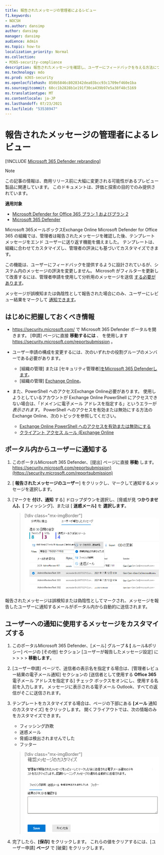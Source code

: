 ```yaml
---
title: 報告されたメッセージの管理者によるレビュー
f1.keywords:
- NOCSH
ms.author: dansimp
author: dansimp
manager: dansimp
audience: Admin
ms.topic: how-to
localization_priority: Normal
ms.collection:
- M365-security-compliance
description: 報告されたメッセージを確認し、ユーザーにフィードバックを与える方法について学習します。
ms.technology: mdo
ms.prod: m365-security
ms.openlocfilehash: 850b5846c8028342dea03bcc93c1709ef460e1ba
ms.sourcegitcommit: 60cc1b2828b1e191f30ca439b97e5a38f48c5169
ms.translationtype: MT
ms.contentlocale: ja-JP
ms.lasthandoff: 07/23/2021
ms.locfileid: "53538947"
---
```

# <a name="admin-review-for-reported-messages"></a>報告されたメッセージの管理者によるレビュー

[!INCLUDE [Microsoft 365 Defender rebranding](../includes/microsoft-defender-for-office.md)]

> [!NOTE]
> この記事の情報は、商用リリース前に大幅に変更される可能性があるプレビュー製品に関連しています。 このドキュメントは、評価と探索の目的でのみ提供されています。

**適用対象**
- [Microsoft Defender for Office 365 プラン 1 およびプラン 2](defender-for-office-365.md)
- [Microsoft 365 Defender](../defender/microsoft-365-defender.md)

Microsoft 365メールボックスExchange Online Microsoft Defender for Office 365 の組織では、管理者は報告されたメッセージを確認した後、テンプレートメッセージをエンド ユーザーに送り返す機能を備えました。 テンプレートは、組織に合わせてカスタマイズし、管理者の評決にも基づいてカスタマイズできます。

この機能は、ユーザーにフィードバックを提供するように設計されているが、システム内のメッセージの評決を変更しません。 Microsoft がフィルターを更新して改善するには、管理者申請を使用して分析用のメッセージを送信 [する必要があります](admin-submission.md)。

メッセージが誤検知または偽陰性として報告された場合にのみ、ユーザーにレビュー結果をマークして [通知できます](report-false-positives-and-false-negatives.md)。

## <a name="what-do-you-need-to-know-before-you-begin"></a>はじめに把握しておくべき情報

- <https://security.microsoft.com/> で Microsoft 365 Defender ポータルを開きます。 [申請] ページに直接 **移動するには** 、 を使用します <https://security.microsoft.com/reportsubmission> 。

- ユーザー申請の構成を変更するには、次のいずれかの役割グループのメンバーである必要があります。
  - [組織の管理] または [セキュリティ管理者][をMicrosoft 365 Defenderします](permissions-microsoft-365-security-center.md)。
  - [組織の管理] [Exchange Online](/Exchange/permissions-exo/permissions-exo#role-groups)。

- また、PowerShell へのアクセスExchange Online必要があります。 使用しようとしているアカウントが Exchange Online PowerShell にアクセスできない場合は、「ドメインに電子メール アドレスを指定する」というエラーが *表示されます*。 PowerShell へのアクセスを有効または無効にする方法のExchange Online、次のトピックを参照してください。
  - [Exchange Online PowerShell へのアクセスを有効または無効にする](/powershell/exchange/disable-access-to-exchange-online-powershell)
  - [クライアント アクセス ルール (Exchange Online](/exchange/clients-and-mobile-in-exchange-online/client-access-rules/client-access-rules)

## <a name="notify-users-from-within-the-portal"></a>ポータル内からユーザーに通知する

1. このポータルMicrosoft 365 Defender、[提出] ページに直接 **移動** します。 https://security.microsoft.com/reportsubmission}(https://security.microsoft.com/reportsubmission)

2. [ **報告されたメッセージのユーザー**] をクリックし、マークして通知するメッセージを選択します。 

3. [マークを **付け、通知** する] ドロップダウンを選択し、[脅威が見 **つかりません]、[** フィッシング]、または [ **迷惑メール]** を **選択します**。  

   > [!div class="mx-imgBorder"]
   > ![ポータルからメッセージを送信する](../../media/admin-review-send-message-from-portal.png)

報告されたメッセージは誤検知または偽陰性としてマークされ、メッセージを報告したユーザーに通知するメールがポータル内から自動的に送信されます。 

## <a name="customize-the-messages-used-to-notify-users"></a>ユーザーへの通知に使用するメッセージをカスタマイズする

1. このポータルMicrosoft 365 Defender、[メール] グループ & **[** ルール&ポリシー] ページの [その他] セクション [ユーザーが報告したメッセージ設定] に \>  \>  \>  \> **移動します**。

2. [ユーザー申請] ページで、送信者の表示名を指定する場合は、[管理者レビュー結果の電子メール通知] セクションの [送信者として使用する **Office 365** 電子メール アドレスを指定する] チェック ボックスをオンにし、使用する名前を入力します。 メッセージに表示される電子メール Outlook、すべての返信がそこに送信されます。

3. テンプレートをカスタマイズする場合は、ページの下部にある **[メール** 通知のカスタマイズ] をクリックします。 開くフライアウトでは、次の情報のみをカスタマイズできます。

    - フィッシング詐欺
    - 迷惑メール
    - 脅威は検出されませんでした
    - フッター

    > [!div class="mx-imgBorder"]
    > ![ユーザーに送信するメッセージをカスタマイズする](../../media/admin-review-customize-message.png)

4. 完了したら、**[保存]** をクリックします。 これらの値をクリアするには、[ユーザー申請] **ページ** で [破棄] をクリックします。
